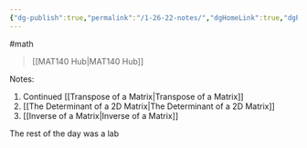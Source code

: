 ```yaml
---
{"dg-publish":true,"permalink":"/1-26-22-notes/","dgHomeLink":true,"dgPassFrontmatter":false,"dgShowLocalGraph":true}
---
```


#math 
> [[MAT140 Hub|MAT140 Hub]]

Notes:
1. Continued [[Transpose of a Matrix|Transpose of a Matrix]]
2. [[The Determinant of a 2D Matrix|The Determinant of a 2D Matrix]]
3. [[Inverse of a Matrix|Inverse of a Matrix]]

The rest of the day was a lab